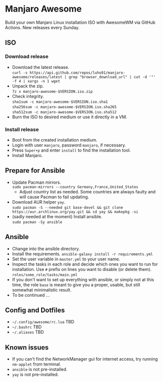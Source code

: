 # Manjaro Awesome
Build your own Manjaro Linux installation ISO with AwesomeWM via GitHub Actions.
New releases every Sunday.
## ISO
### Download release
- Download the latest release.  
  `curl -s https://api.github.com/repos/luho91/manjaro-awesome/releases/latest | grep "browser_download_url" | cut -d '"' -f 4 | xargs -n 1 wget`
- Unpack the zip.  
  `7z x manjaro-awesome-$VERSION.iso.zip`
- Check integrity.  
  `sha1sum -c manjaro-awesome-$VERSION.iso.sha1`  
  `sha256sum -c manjaro-awesome-$VERSION.iso.sha265`  
  `sha512sum -c manjaro-awesome-$VERSION.iso.sha512`
- Burn the ISO to desired medium or use it directly in a VM.
### Install release
- Boot from the created installation medium.
- Login with user `manjaro`, password `manjaro`, if necessary.
- Press `Super+p` and enter `install` to find the installation tool.
- Install Manjaro.
## Prepare for Ansible
- Update Pacman mirrors.  
  `sudo pacman-mirrors --country Germany,France,United_States`
  - Adjust country list as needed. Some countries are always faulty and will cause Pacman to fail updating.
- Download AUR helper `yay`.  
  `sudo pacman -S --needed git base-devel && git clone https://aur.archlinux.org/yay.git && cd yay && makepkg -si`
- (sadly needed at the moment) Install ansible.  
  `sudo pacman -Sy ansible`
## Ansible
- Change into the ansible directory.
- Install the requirements.
  `ansible-galaxy install -r requirements.yml`
- Set the user variable in `master.yml` to your user name.
- Inspect the tasks in each role and decide which ones you want to run for installation. Use `#` prefix on lines you want to disable (or delete them).
  `roles/some_role/tasks/main.yml`
- If you don't want to set up everything with ansible, or simply not at this time, the role `base` is meant to give you a proper, usable, but still somewhat minimalistic result.
- To be continued ...
## Config and Dotfiles
- `~/.config/awesome/rc.lua` TBD
- `~/.bashrc` TBD
- `~/.aliases` TBD
## Known issues
- If you can't find the NetworkManager gui for internet access, try running `nm-applet` from terminal.
- `ansible` is not pre-installed.
- `yay` is not pre-installed.
